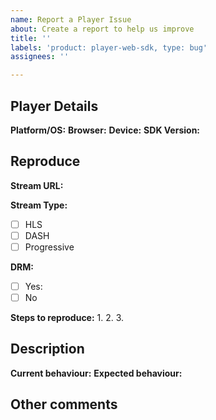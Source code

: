 ```yaml
---
name: Report a Player Issue
about: Create a report to help us improve
title: ''
labels: 'product: player-web-sdk, type: bug'
assignees: ''

---
```


<!-- Please select a PRIORITY from the labels selection on the right -->

## Player Details
<!-- Please select at least one or more PRODUCT TYPE labels that describe the affected platform(s) -->
**Platform/OS:** 
**Browser:** 
**Device:** 
**SDK Version:** 

## Reproduce

**Stream URL:** 

**Stream Type:**
- [ ] HLS 
- [ ] DASH
- [ ] Progressive

**DRM:**
- [ ] Yes: 
- [ ] No

**Steps to reproduce:** 
1. 
2. 
3. 


## Description

**Current behaviour:** 
**Expected behaviour:**

## Other comments
<!-- Please share here any additional information that you consider to be helpful and/or relevant, and is is needed to investigate the issue properly -->
